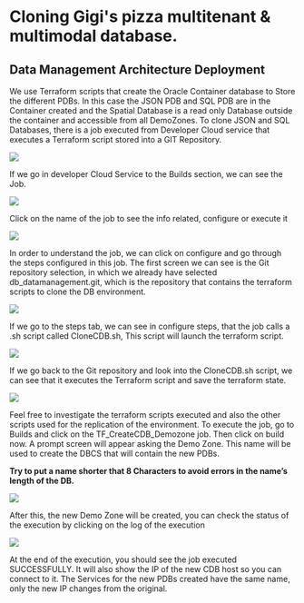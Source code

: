 # Cloning Gigi's pizza multitenant & multimodal database.
## Data Management Architecture Deployment
We use Terraform scripts that create the Oracle Container database to Store the different PDBs. In this case the JSON PDB and SQL PDB are in the Container created and the Spatial Database is a read only Database outside the container and accessible from all DemoZones.
To clone JSON and SQL Databases, there is a job executed from Developer Cloud service that executes a Terraform script stored into a GIT Repository. 

![](./images/management-database/gigis-database01.png)

If we go in developer Cloud Service to the Builds section, we can see the Job.

![](./images/management-database/gigis-database02.png)

Click on the name of the job to see the info related, configure or execute it

![](./images/management-database/gigis-database03.png)

In order to understand the job, we can click on configure and go through the steps configured in this job.
The first screen we can see is the Git repository selection, in which we already have selected db_datamanagement.git, which is the repository that contains the terraform scripts to clone the DB environment.

![](./images/management-database/gigis-database05.png)

If we go to the steps tab, we can see in configure steps, that the job calls a .sh script called CloneCDB.sh, This script will launch the terraform script.

![](./images/database-management/gigis-database06.png)

If we go back to the Git repository and look into the CloneCDB.sh script, we can see that it executes the Terraform script and save the terraform state.

![](./images/management-database/gigis-database07.png)

Feel free to investigate the terraform scripts executed and also the other scripts used for the replication of the environment.
To execute the job, go to Builds and click on the TF_CreateCDB_Demozone job. Then click on build now. A prompt screen will appear asking the Demo Zone. This name will be used to create the DBCS that will contain the new PDBs. 

**Try to put a name shorter that 8 Characters to avoid errors in the name’s length of the DB.**

![](./images/management-database/gigis-database08.png)

After this, the new Demo Zone will be created, you can check the status of the execution by clicking on the log of the execution

![](./images/management-database/gigis-database09.png)

At the end of the execution, you should see the job executed SUCCESSFULLY.  It will also show the IP of the new CDB host so you can connect to it.
The Services for the new PDBs created have the same name, only the new IP changes from the original.
